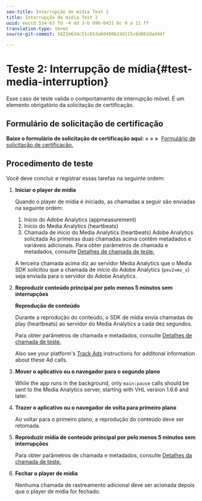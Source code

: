 ```yaml
---
seo-title: Interrupção de mídia Test 2
title: Interrupção de mídia Test 2
uuid: eeccd 534-63 fd -4 dd 3-b 096-0431 bc 9 a 11 ff
translation-type: tm+mt
source-git-commit: 5822e634c51cb53a60400623d115c6d862dad44f

---
```



# Teste 2: Interrupção de mídia{#test-media-interruption}

Esse caso de teste valida o comportamento de interrupção móvel. É um elemento obrigatório da solicitação de certificação.

## Formulário de solicitação de certificação

**Baixe o formulário de solicitação de certificação aqui: = = &gt;**  [Formulário de solicitação de certificação.](cert_req_form.docx)

## Procedimento de teste

Você deve concluir e registrar essas tarefas na seguinte ordem:

1. **Iniciar o player de mídia**

   Quando o player de mídia é iniciado, as chamadas a seguir são enviadas na seguinte ordem:

   1. Início do Adobe Analytics (appmeasurement)
   1. Início do Media Analytics (heartbeats)
   1. Chamada de início do Media Analytics (heartbeats) Adobe Analytics solicitada
   As primeiras duas chamadas acima contêm metadados e variáveis adicionais. Para obter parâmetros de chamada e metadados, consulte [Detalhes de chamada de teste.](/help/sdk-implement/validation/test-call-details.md#start-the-media-player)

   A terceira chamada acima diz ao servidor Media Analytics que o Media SDK solicitou que a chamada de início do Adobe Analytics (`pev2=ms_s`) seja enviada para o servidor do Adobe Analytics.

1. **Reproduzir conteúdo principal por pelo menos 5 minutos sem interrupções**

   **Reprodução de conteúdo**

   Durante a reprodução do conteúdo, o SDK de mídia envia chamadas de play (heartbeats) ao servidor do Media Analytics a cada dez segundos.

   Para obter parâmetros de chamada e metadados, consulte [Detalhes de chamada de teste.](/help/sdk-implement/validation/test-call-details.md#play-main-content)

   Also see your platform's [Track Ads](/help/sdk-implement/track-ads/track-ads-overview.md) instructions for additonal information about these Ad calls.

1. **Mover o aplicativo ou o navegador para o segundo plano**

   While the app runs in the background, only `main:pause` calls should be sent to the Media Analytics server, starting with VHL version 1.6.6 and later.

1. **Trazer o aplicativo ou o navegador de volta para primeiro plano**

   Ao voltar para o primeiro plano, a reprodução do conteúdo deve ser retomada.

1. **Reproduzir mídia de conteúdo principal por pelo menos 5 minutos sem interrupções**

   Para obter parâmetros de chamada e metadados, consulte [Detalhes da chamada de teste.](/help/sdk-implement/validation/test-call-details.md#play-main-content)

1. **Fechar o player de mídia**

   Nenhuma chamada de rastreamento adicional deve ser acionada depois que o player de mídia for fechado.

